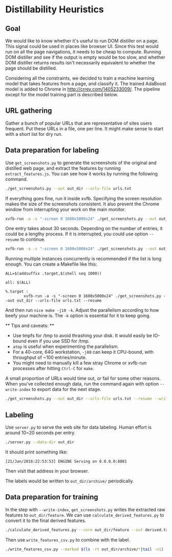 # Distillability Heuristics

## Goal

We would like to know whether it's useful to run DOM distiller on a page. This
signal could be used in places like browser UI. Since this test would run on all
the page navigations, it needs to be cheap to compute. Running DOM distiller and
see if the output is empty would be too slow, and whether DOM distiller returns
results isn't necessarily equivalent to whether the page should be distilled.

Considering all the constraints, we decided to train a machine learning model
that takes features from a page, and classify it. The trained AdaBoost model is
added to Chrome in http://crrev.com/1405233009/. The pipeline except for the
model training part is described below.

## URL gathering

Gather a bunch of popular URLs that are representative of sites users frequent.
Put these URLs in a file, one per line. It might make sense to start with a
short list for dry run.

## Data preparation for labeling

Use `get_screenshots.py` to generate the screenshots of the original and
distilled web page, and extract the features by running `extract_features.js`.
You can see how it works by running the following command.

```bash
./get_screenshots.py --out out_dir --urls-file urls.txt
```

If everything goes fine, run it inside xvfb. Specifying the screen resolution
makes the size of the screenshots consistent. It also prevent the Chrome window
from interrupting your work on the main monitor.

```bash
xvfb-run -a -s "-screen 0 1600x5000x24" ./get_screenshots.py --out out_dir --urls-file urls.txt
```

One entry takes about 30 seconds. Depending on the number of entries, it could
be a lengthy process. If it is interrupted, you could use option `--resume` to
continue.

```bash
xvfb-run -a -s "-screen 0 1600x5000x24" ./get_screenshots.py --out out_dir --urls-file urls.txt --resume
```

Running multiple instances concurrently is recommended if the list is long
enough. You can create a Makefile like this:

```make
ALL=$(addsuffix .target,$(shell seq 1000))

all: $(ALL)

%.target :
        xvfb-run -a -s "-screen 0 1600x5000x24" ./get_screenshots.py --out out_dir --urls-file urls.txt --resume
```

And then run `nice make -j10 -k`. Adjust the parallelism according to how beefy
your machine is. The `-k` option is essential for it to keep going.

** Tips and caveats: **

-   Use tmpfs for /tmp to avoid thrashing your disk. It would easily be IO-bound
    even if you use SSD for /tmp.
-   `atop` is useful when experimenting the parallelism.
-   For a 40-core, 64G workstation, `-j80` can keep it CPU-bound, with
    throughput of ~100 entries/minute.
-   You might need to manually kill a few stray Chrome or xvfb-run processes
    after hitting `Ctrl-C` for `make`.

A small proportion of URLs would time out, or fail for some other reasons. When
you've collected enough data, run the command again with option `--write-index`
to export data for the next stage.

```bash
./get_screenshots.py --out out_dir --urls-file urls.txt --resume --write-index
```

## Labeling

Use `server.py` to serve the web site for data labeling. Human effort is around
10~20 seconds per entry.

```bash
./server.py --data-dir out_dir
```

It should print something like:

```
[21/Jan/2016:22:53:53] ENGINE Serving on 0.0.0.0:8081
```

Then visit that address in your browser.

The labels would be written to `out_dir/archive/` periodically.

## Data preparation for training

In the step with `--write-index`, `get_screenshots.py` writes the extracted raw
features to `out_dir/feature`. We can use `calculate_derived_features.py` to
convert it to the final derived features.

```bash
./calculate_derived_features.py --core out_dir/feature --out derived.txt
```

Then use `write_features_csv.py` to combine with the label.

```bash
./write_features_csv.py --marked $(ls -rt out_dir/archive/*|tail -n1) --features derived.txt --out labeled
```
